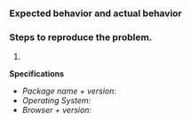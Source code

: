 ### Expected behavior and actual behavior
<!--- EXAMPLE - REMOVE THESE LINES --->
<!--- When passing in a function while a string is expected, no error or warning is thrown. --->
<!--- I'd expect to see an error when prop type does not match. --->

### Steps to reproduce the problem.
<!--- 1. Render `<Widget header={alert('I screw up');} />` --->
1.

**Specifications**
<!--- Example: eds-react-components@0.2.2 --->
<!--- Example: OSX 10.12.4 (16E195) --->
<!--- Example: Chrome 57.0.2987.133 (64-bit) --->
- _Package name + version:_
- _Operating System:_
- _Browser + version:_

